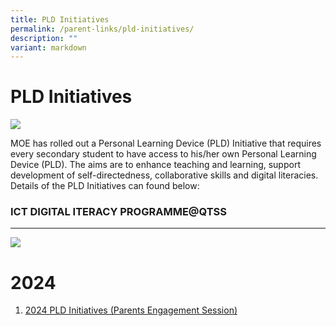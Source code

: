 ```yaml
---
title: PLD Initiatives
permalink: /parent-links/pld-initiatives/
description: ""
variant: markdown
---
```

PLD Initiatives
===============

![](/images/Parents/PLD%201.png)


MOE has rolled out a Personal Learning Device (PLD) Initiative that requires every secondary student to have access to his/her own Personal Learning Device (PLD). The aims are to enhance teaching and learning, support development of self-directedness, collaborative skills and digital literacies.  Details of the PLD Initiatives can found below:

### ICT DIGITAL ITERACY PROGRAMME@QTSS
----------------------------------
![](/images/NDLP%20DL.jpg)


# **2024**
1) [2024 PLD Initiatives (Parents Engagement Session)](/files/PLD/2024%20qtss%20pld%20initiatives-parents.pdf)